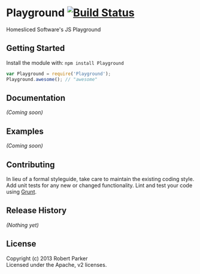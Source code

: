 # Playground [![Build Status](https://secure.travis-ci.org/hsrob/hs-playground.png?branch=master)](http://travis-ci.org/hsrob/hs-playground)

Homesliced Software's JS Playground

## Getting Started
Install the module with: `npm install Playground`

```javascript
var Playground = require('Playground');
Playground.awesome(); // "awesome"
```

## Documentation
_(Coming soon)_

## Examples
_(Coming soon)_

## Contributing
In lieu of a formal styleguide, take care to maintain the existing coding style. Add unit tests for any new or changed functionality. Lint and test your code using [Grunt](http://gruntjs.com/).

## Release History
_(Nothing yet)_

## License
Copyright (c) 2013 Robert Parker  
Licensed under the Apache, v2 licenses.
